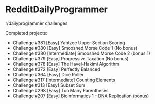 # RedditDailyProgrammer

r/dailyprogrammer challenges

Completed projects:

- Challenge #381 [Easy] Yahtzee Upper Section Scoring
- Challenge #380 [Easy] Smooshed Morse Code 1 (No bonus)
- Challenge #380 [Intermediate] Smooshed Morse Code 2 (bonus 1)
- Challenge #379 [Easy] Progressive Taxation (No bonus)
- Challenge #378 [Easy] The Havel-Hakimi Algorithm
- Challenge #372 [Easy] Perfectly Balanced
- Challenge #364 [Easy] Dice Roller
- Challenge #317 [Intermediate] Counting Elements
- Challenge #313 [Easy] Subset Sum
- Challenge #298 [Easy] Too Many Parentheses
- Challenge #207 [Easy] Bioinformatics 1 - DNA Replication (bonus)
